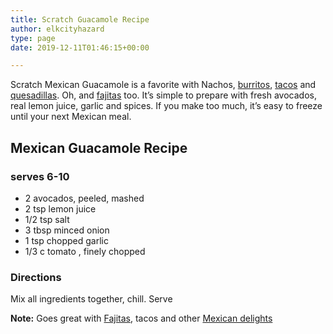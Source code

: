 ```yaml
---
title: Scratch Guacamole Recipe
author: elkcityhazard
type: page
date: 2019-12-11T01:46:15+00:00

---
```

Scratch Mexican Guacamole is a favorite with Nachos, <a href="/wordpress/easy-mexican-recipes/easy-wet-burrito/" rel="noopener noreferrer" target="_blank">burritos</a>, <a href="/wordpress/recipes-from-friends/easy-taco-salad-recipe/" rel="noopener noreferrer" target="_blank">tacos</a> and <a href="/wordpress/appetizers/mexican-quesadilla-recipe/" rel="noopener noreferrer" target="_blank">quesadillas</a>. Oh, and <a href="/wordpress/easy-mexican-recipes/beef-fajitas/" rel="noopener noreferrer" target="_blank">fajitas</a> too. It&#8217;s simple to prepare with fresh avocados, real lemon juice, garlic and spices. If you make too much, it&#8217;s easy to freeze until your next Mexican meal.

## Mexican Guacamole Recipe

### serves 6-10

  * 2 avocados, peeled, mashed
  * 2 tsp lemon juice
  * 1/2 tsp salt
  * 3 tbsp minced onion
  * 1 tsp chopped garlic
  * 1/3 c tomato , finely chopped

### Directions

Mix all ingredients together, chill. Serve

**Note:** Goes great with <a href="/wordpress/easy-mexican-recipes/beef-fajitas/" rel="noopener noreferrer" target="_blank">Fajitas</a>, tacos and other <a href="/wordpress/easy-mexican-recipes/" rel="noopener noreferrer" target="_blank">Mexican delights</a>